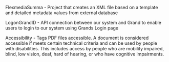 FlexmediaSumma - Project that creates an XML file based on a template and detailed metadata values from external database

LogonGrandID - API connection between our system and Grand to enable users to login to our system using Grands Login page

Accessibility - Tags PDF files accessible. A document is considered accessible if meets certain technical criteria and can be used by people with disabilities. 
This includes access by people who are mobility impaired, blind, low vision, deaf, hard of hearing, or who have cognitive impairments.
